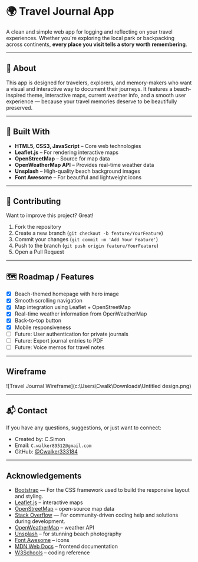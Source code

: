 # 🌍 Travel Journal App

A clean and simple web app for logging and reflecting on your travel experiences. Whether you're exploring the local park or backpacking across continents, **every place you visit tells a story worth remembering**.

---

## 📖 About

This app is designed for travelers, explorers, and memory-makers who want a visual and interactive way to document their journeys. It features a beach-inspired theme, interactive maps, current weather info, and a smooth user experience — because your travel memories deserve to be beautifully preserved.

---

## 🚀 Built With

- **HTML5, CSS3, JavaScript** – Core web technologies
- **Leaflet.js** – For rendering interactive maps
- **OpenStreetMap** – Source for map data
- **OpenWeatherMap API** – Provides real-time weather data
- **Unsplash** – High-quality beach background images
- **Font Awesome** – For beautiful and lightweight icons

---

## 🤝 Contributing

Want to improve this project? Great!

1. Fork the repository  
2. Create a new branch (`git checkout -b feature/YourFeature`)  
3. Commit your changes (`git commit -m 'Add Your Feature'`)  
4. Push to the branch (`git push origin feature/YourFeature`)  
5. Open a Pull Request

---

## 🗺️ Roadmap / Features

- [x] Beach-themed homepage with hero image  
- [x] Smooth scrolling navigation  
- [x] Map integration using Leaflet + OpenStreetMap  
- [x] Real-time weather information from OpenWeatherMap  
- [x] Back-to-top button  
- [x] Mobile responsiveness   
- [ ] Future: User authentication for private journals  
- [ ] Future: Export journal entries to PDF  
- [ ] Future: Voice memos for travel notes

---

##  Wireframe
![Travel Journal Wireframe](c:\Users\Cwalk\Downloads\Untitled design.png)

---

## 📬 Contact

If you have any questions, suggestions, or just want to connect:
- Created by: C.Simon
- Email: `C.walker89512@gmail.com`   
- GitHub: [@Cwalker333184](https://github.com/Cwalker333184)

---

##  Acknowledgements
- [Bootstrap](https://getbootstrap.com) — For the CSS framework used to build the responsive layout and styling.
- [Leaflet.js](https://leafletjs.com) – interactive maps  
- [OpenStreetMap](https://www.openstreetmap.org) – open-source map data  
- [Stack Overflow](https://stackoverflow.com) — For community-driven coding help and solutions during development.
- [OpenWeatherMap](https://openweathermap.org) – weather API  
- [Unsplash](https://unsplash.com) – for stunning beach photography  
- [Font Awesome](https://fontawesome.com) – icons  
- [MDN Web Docs](https://developer.mozilla.org) – frontend documentation  
- [W3Schools](https://www.w3schools.com) – coding reference  